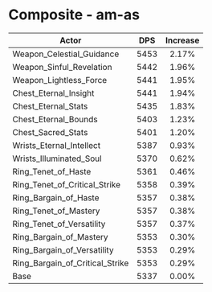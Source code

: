 # Composite - am-as
| Actor | DPS | Increase |
|---|:---:|:---:|
|Weapon_Celestial_Guidance|5453|2.17%|
|Weapon_Sinful_Revelation|5442|1.96%|
|Weapon_Lightless_Force|5441|1.95%|
|Chest_Eternal_Insight|5441|1.94%|
|Chest_Eternal_Stats|5435|1.83%|
|Chest_Eternal_Bounds|5403|1.23%|
|Chest_Sacred_Stats|5401|1.20%|
|Wrists_Eternal_Intellect|5387|0.93%|
|Wrists_Illuminated_Soul|5370|0.62%|
|Ring_Tenet_of_Haste|5361|0.46%|
|Ring_Tenet_of_Critical_Strike|5358|0.39%|
|Ring_Bargain_of_Haste|5357|0.38%|
|Ring_Tenet_of_Mastery|5357|0.38%|
|Ring_Tenet_of_Versatility|5357|0.37%|
|Ring_Bargain_of_Mastery|5353|0.30%|
|Ring_Bargain_of_Versatility|5353|0.29%|
|Ring_Bargain_of_Critical_Strike|5353|0.29%|
|Base|5337|0.00%|
